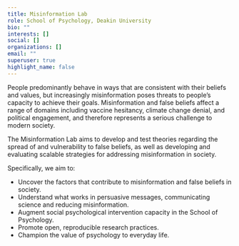 ```yaml
---
title: Misinformation Lab
role: School of Psychology, Deakin University
bio: ""
interests: []
social: []
organizations: []
email: ""
superuser: true
highlight_name: false
---
```

People predominantly behave in ways that are consistent with their beliefs and values, but increasingly misinformation poses threats to people’s capacity to achieve their goals. Misinformation and false beliefs affect a range of domains including vaccine hesitancy, climate change denial, and political engagement, and therefore represents a serious challenge to modern society.

The Misinformation Lab aims to develop and test theories regarding the spread of and vulnerability to false beliefs, as well as developing and evaluating scalable strategies for addressing misinformation in society.

Specifically, we aim to:

* Uncover the factors that contribute to misinformation and false beliefs in society.
* Understand what works in persuasive messages, communicating science and reducing misinformation.
* Augment social psychological intervention capacity in the School of Psychology.
* Promote open, reproducible research practices.
* Champion the value of psychology to everyday life.
